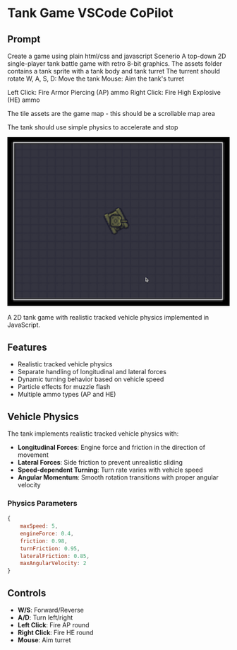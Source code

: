 # Tank Game VSCode CoPilot

## Prompt

Create a game using plain html/css and javascript
Scenerio
A top-down 2D single-player tank battle game with retro 8-bit graphics.
The assets folder contains a tank sprite with a tank body and tank turret
The turrent should rotate
W, A, S, D: Move the tank
Mouse: Aim the tank's turret

Left Click: Fire Armor Piercing (AP) ammo
Right Click: Fire High Explosive (HE) ammo

The tile assets are the game map - this should be a scrollable map area

The tank should use simple physics to accelerate and stop

![Tank Game Preview](tank.gif)

A 2D tank game with realistic tracked vehicle physics implemented in JavaScript.

## Features

- Realistic tracked vehicle physics
- Separate handling of longitudinal and lateral forces
- Dynamic turning behavior based on vehicle speed
- Particle effects for muzzle flash
- Multiple ammo types (AP and HE)

## Vehicle Physics

The tank implements realistic tracked vehicle physics with:

- **Longitudinal Forces**: Engine force and friction in the direction of movement
- **Lateral Forces**: Side friction to prevent unrealistic sliding
- **Speed-dependent Turning**: Turn rate varies with vehicle speed
- **Angular Momentum**: Smooth rotation transitions with proper angular velocity

### Physics Parameters

```javascript
{
    maxSpeed: 5,
    engineForce: 0.4,
    friction: 0.98,
    turnFriction: 0.95,
    lateralFriction: 0.85,
    maxAngularVelocity: 2
}
```

## Controls

- **W/S**: Forward/Reverse
- **A/D**: Turn left/right
- **Left Click**: Fire AP round
- **Right Click**: Fire HE round
- **Mouse**: Aim turret
